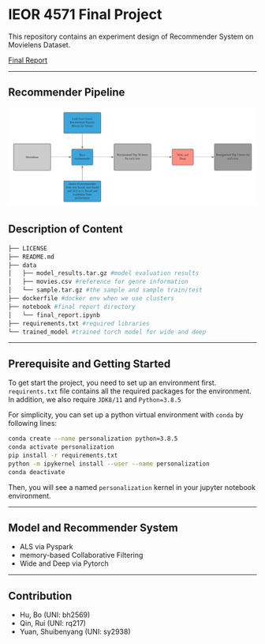 # IEOR 4571 Final Project

This repository contains an experiment design of Recommender System on Movielens Dataset.

[Final Report](./notebook/final_report.ipynb)

----

## Recommender Pipeline

![Pipeline](./pipeline.png)



## Description of Content

``` bash
├── LICENSE
├── README.md
├── data
│   ├── model_results.tar.gz #model evaluation results
│   ├── movies.csv #reference for genre information
│   └── sample.tar.gz #the sample and sample train/test
├── dockerfile #docker env when we use clusters
├── notebook #final report directory
│   └── final_report.ipynb
├── requirements.txt #required libraries
└── trained_model #trained torch model for wide and deep
```

----

## Prerequisite and Getting Started

To get start the project, you need to set up an environment first. `requirents.txt` file contains all the required packages for the environment. In addition, we also require `JDK8/11` and `Python=3.8.5`

For simplicity, you can set up a python virtual environment with `conda` by following lines:

```bash
conda create --name personalization python=3.8.5
conda activate personalization
pip install -r requirements.txt
python -m ipykernel install --user --name personalization
conda deactivate
```

Then, you will see a named `personalization` kernel in your jupyter notebook environment.

----

## Model and Recommender System

- ALS via Pyspark
- memory-based Collaborative  Filtering
- Wide and Deep via Pytorch

----

## Contribution

- Hu, Bo (UNI: bh2569)
- Qin, Rui (UNI: rq217)
- Yuan, Shuibenyang (UNI: sy2938)